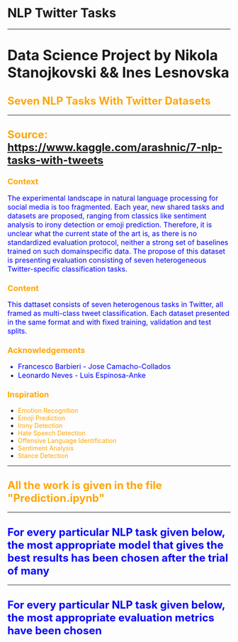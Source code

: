 # NLP Twitter Tasks

<hr/>

# <font size=6> **Data Science Project by Nikola Stanojkovski && Ines Lesnovska** </font>

## <font color = 'Orange' size = 5 > Seven NLP Tasks With Twitter Datasets </font>

<hr/>

## <font color="Orange" size=5> Source: https://www.kaggle.com/arashnic/7-nlp-tasks-with-tweets </font>

### <font color="Orange" size=4> Context </font>

<font color="blue" size=3>The experimental landscape in natural language processing for social media is too fragmented. Each year, new shared tasks and datasets are proposed, ranging from classics like sentiment analysis to irony detection or emoji prediction. Therefore, it is unclear what the current state of the art is, as there is
no standardized evaluation protocol, neither a strong set of baselines trained on such domainspecific data. The propose of this dataset is presenting evaluation consisting of seven heterogeneous Twitter-specific classification tasks.</font>

### <font color="Orange" size=4> Content </font>

<font color="blue" size=3>
This dattaset consists of seven heterogenous tasks in Twitter, all framed as multi-class tweet classification. Each dataset presented in the same format and with fixed training, validation and test splits.</font>

### <font color="Orange" size=4> Acknowledgements </font>

<font color="blue" size=3>

  - Francesco Barbieri - Jose Camacho-Collados
  - Leonardo Neves - Luis Espinosa-Anke </font>

### <font color="Orange" size=4>Inspiration </font>

<ul>
<li><font color="Orange">Emotion Recognition</font></li>
<li><font color="Orange">Emoji Prediction</font></li>
<li><font color="Orange">Irony Detection</font></li>
<li><font color="Orange">Hate Speech Detection</font></li>
<li><font color="Orange">Offensive Language Identification</font></li>
<li><font color="Orange">Sentiment Analysis</font></li>
<li><font color="Orange">Stance Detection</font></li>
</ul>

<hr/>

## <font color="Orange" size=5> All the work is given in the file "Prediction.ipynb" </font>

<hr/>

## <font color="Blue" size=5> For every particular NLP task given below, the most appropriate model that gives the best results has been chosen after the trial of many </font>

<hr/>

## <font color="Blue" size=5> For every particular NLP task given below, the most appropriate evaluation metrics have been chosen </font>


